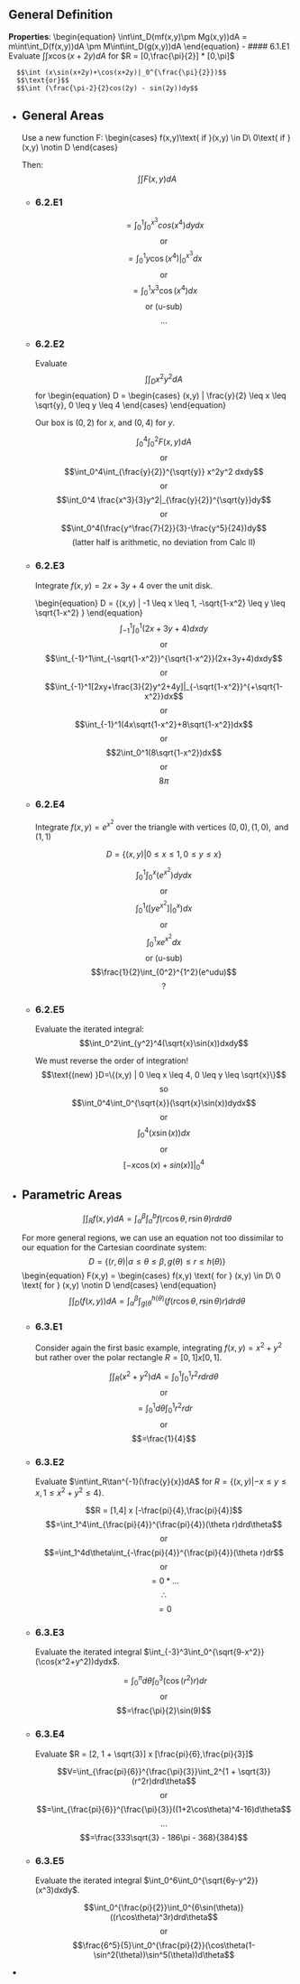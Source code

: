 ## General Definition
**Properties**:
\begin{equation}
\int\int_D(mf(x,y)\pm Mg(x,y))dA =
m\int\int_D(f(x,y))dA \pm M\int\int_D(g(x,y))dA
\end{equation}
	- #### 6.1.E1
	  Evaluate $\int\int x\cos(x+2y)dA$ for $R = [0,\frac{\pi}{2}] * [0,\pi]$
	  
	  $$\int (x\sin(x+2y)+\cos(x+2y)|_0^{\frac{\pi}{2}})$$
	  $$\text{or}$$
	  $$\int (\frac{\pi-2}{2}cos(2y) - sin(2y))dy$$
- ## General Areas
  Use a new function F:
  \begin{cases}
  f(x,y)\text{ if }(x,y) \in D\\
  0\text{ if }(x,y) \notin D
  \end{cases}
  
  Then:
  $$\int\int F(x,y) dA$$
	- ### 6.2.E1
	  $$=\int_0^1\int_0^{x^3}cos(x^4)dydx$$
	  $$\text{or}$$
	  $$=\int_0^1y\cos(x^4)|_0^{x^3}dx$$
	  $$\text{or}$$
	  $$=\int_0^1x^3\cos(x^4)dx$$
	  $$\text{or (u-sub)}$$
	  $$\text{...}$$
	- ### 6.2.E2
	  Evaluate $$\int\int_Dx^2y^2dA$$ for 
	  \begin{equation}
	  D = 
	  \begin{cases}
	  (x,y) | \frac{y}{2} \leq x \leq \sqrt{y}, 0 \leq y \leq 4
	  \end{cases}
	  \end{equation}
	  
	  Our box is $(0,2)$ for $x$, and $(0,4)$ for $y$.
	  
	  $$\int_0^4\int_0^2 F(x,y)dA$$
	  $$\text{or}$$
	  $$\int_0^4\int_{\frac{y}{2}}^{\sqrt{y}} x^2y^2 dxdy$$
	  $$\text{or}$$
	  $$\int_0^4 \frac{x^3}{3}y^2|_{\frac{y}{2}}^{\sqrt{y}}dy$$
	  $$\text{or}$$
	  $$\int_0^4(\frac{y^\frac{7}{2}}{3}-\frac{y^5}{24})dy$$
	  $$\text{(latter half is arithmetic, no deviation from Calc II)}$$
	- ### 6.2.E3
	  Integrate $f(x,y) = 2x+3y+4$ over the unit disk.
	  
	  \begin{equation}
	  D = \{(x,y) | -1 \leq x \leq 1, -\sqrt{1-x^2} \leq y \leq \sqrt{1-x^2} \}
	  \end{equation}
	  $$\int_{-1}^1\int_0^1(2x+3y+4)dxdy$$
	  $$\text{or}$$
	  $$\int_{-1}^1\int_{-\sqrt{1-x^2}}^{\sqrt{1-x^2}}(2x+3y+4)dxdy$$
	  $$\text{or}$$
	  $$\int_{-1}^1[2xy+\frac{3}{2}y^2+4y]|_{-\sqrt{1-x^2}}^{+\sqrt{1-x^2}}dx$$
	  $$\text{or}$$
	  $$\int_{-1}^1(4x\sqrt{1-x^2}+8\sqrt{1-x^2})dx$$
	  $$\text{or}$$
	  $$2\int_0^1(8\sqrt{1-x^2})dx$$
	  $$\text{or}$$
	  $$8\pi$$
	- ### 6.2.E4
	  Integrate $f(x,y) = e^{x^2}$ over the triangle with vertices $(0,0), (1,0),\text{ and }(1,1)$
	  
	  $$D=\{(x,y) | 0 \leq x \leq 1, 0 \leq y \leq x\}$$
	  
	  $$\int_0^1\int_0^x(e^{x^2})dydx$$
	  $$\text{or}$$
	  $$\int_0^1([ye^{x^2}]|_0^x)dx$$
	  $$\text{or}$$
	  $$\int_0^1xe^{x^2}dx$$
	  $$\text{or (u-sub)}$$
	  $$\frac{1}{2}\int_{0^2}^{1^2}(e^udu)$$
	  $$\text{?}$$
	- ### 6.2.E5
	  Evaluate the iterated integral:
	  $$\int_0^2\int_{y^2}^4(\sqrt{x}\sin(x))dxdy$$
	  
	  We must reverse the order of integration!
	  $$\text{(new) }D=\{(x,y) | 0 \leq x \leq 4, 0 \leq y \leq \sqrt{x}\}$$
	  $$\text{so}$$
	  $$\int_0^4\int_0^{\sqrt{x}}(\sqrt{x}\sin(x))dydx$$
	  $$\text{or}$$
	  $$\int_0^4(x\sin(x))dx$$
	  $$\text{or}$$
	  $$[-x\cos(x)+sin(x)]|_0^4$$
- ## Parametric Areas
  $$\int\int_Rf(x,y)dA=\int_\alpha^\beta\int_a^bf(r\cos\theta,r\sin\theta)r drd\theta$$
  
  For more general regions, we can use an equation not too dissimilar to our equation for the Cartesian coordinate system:
  $$D=\{(r, \theta) | \alpha \leq \theta \leq \beta, g(\theta) \leq r \leq h(\theta) \}$$
  \begin{equation}
  F(x,y) = 
  \begin{cases}
  f(x,y) \text{ for } (x,y) \in D\\
  0 \text{ for } (x,y) \notin D
  \end{cases}
  \end{equation}
  $$\int\int_D(f(x,y))dA=\int_\alpha^\beta\int_{g(\theta}^{h(\theta)}(f(r\cos\theta,r\sin\theta)r)drd\theta$$
	- ### 6.3.E1
	  Consider again the first basic example, integrating $f(x,y) = x^2 + y^2$ but rather over the polar rectangle $R = [0,1] x [0,1]$.
	  
	  $$\int\int_R(x^2+y^2)dA=\int_0^1\int_0^1 r^2rdrd\theta$$
	  $$\text{or}$$
	  $$=\int_0^1d\theta \int_0^1r^2rdr$$
	  $$\text{or}$$
	  $$=\frac{1}{4}$$
	- ### 6.3.E2
	  Evaluate $\int\int_R\tan^{-1}(\frac{y}{x})dA$ for $R = \{(x,y) | -x \leq y \leq x, 1 \leq x^2+y^2 \leq 4\}$.
	  
	  $$R = [1,4] x [-\frac{pi}{4},\frac{pi}{4}]$$
	  $$=\int_1^4\int_{\frac{pi}{4}}^{\frac{pi}{4}}(\theta r)drd\theta$$
	  $$\text{or}$$
	  $$=\int_1^4d\theta\int_{-\frac{pi}{4}}^{\frac{pi}{4}}(\theta r)dr$$
	  $$\text{or}$$
	  $$=0 * ...$$
	  $$\therefore$$
	  $$=0$$
	- ### 6.3.E3
	  Evaluate the iterated integral $\int_{-3}^3\int_0^{\sqrt{9-x^2}}(\cos(x^2+y^2))dydx$.
	  
	  $$=\int_0^\pi d\theta\int_0^3(\cos(r^2)r)dr$$
	  $$\text{or}$$
	  $$=\frac{\pi}{2}\sin(9)$$
	- ### 6.3.E4
	  Evaluate $R = [2, 1 + \sqrt{3}] x [\frac{pi}{6},\frac{pi}{3}]$
	  
	  $$V=\int_{\frac{pi}{6}}^{\frac{\pi}{3}}\int_2^{1 + \sqrt{3}}(r^2r)drd\theta$$
	  $$\text{or}$$
	  $$=\int_{\frac{pi}{6}}^{\frac{\pi}{3}}((1+2\cos\theta)^4-16)d\theta$$
	  $$\text{...}$$
	  $$=\frac{333\sqrt{3} - 186\pi - 368}{384}$$
	- ### 6.3.E5
	  Evaluate the iterated integral $\int_0^6\int_0^{\sqrt{6y-y^2}}(x^3)dxdy$.
	  
	  $$\int_0^{\frac{pi}{2}}\int_0^{6\sin(\theta)}((r\cos\theta)^3r)drd\theta$$
	  $$\text{or}$$
	  $$\frac{6^5}{5}\int_0^{\frac{pi}{2}}(\cos\theta(1-\sin^2(\theta))\sin^5(\theta))d\theta$$
-